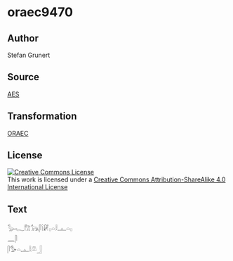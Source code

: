 # oraec9470

## Author

Stefan Grunert

## Source

[AES](https://github.com/simondschweitzer/aes)

## Transformation

[ORAEC](https://oraec.github.io/)

## License

<a rel="license" href="http://creativecommons.org/licenses/by-sa/4.0/"><img alt="Creative Commons License" style="border-width:0" src="https://i.creativecommons.org/l/by-sa/4.0/88x31.png" /></a><br />This work is licensed under a <a rel="license" href="http://creativecommons.org/licenses/by-sa/4.0/">Creative Commons Attribution-ShareAlike 4.0 International License</a>

## Text

𓅭𓆑𓀗𓃥𓋴𓌉𓏞𓊪𓏏𓎛𓊵𓏏𓊪<br>
𓈖𓋴<br>
𓋴𓅜𓏏𓊵𓎛𓌨𓃀<br>
